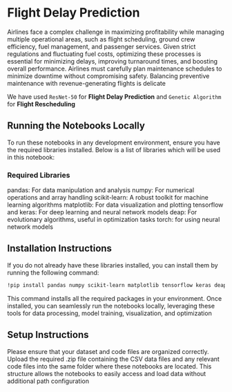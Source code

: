 # Flight Delay Prediction

Airlines face a complex challenge in maximizing profitability while managing multiple operational areas, such as flight scheduling, ground crew efficiency, fuel management, and passenger services. Given strict regulations and fluctuating fuel costs, optimizing these processes is essential for minimizing delays, improving turnaround times, and boosting overall performance. Airlines must carefully plan maintenance schedules to minimize downtime without compromising safety. Balancing preventive maintenance with revenue-generating flights is delicate

We have used `ResNet-50` for **Flight Delay Prediction** and `Genetic Algorithm` for **Flight Rescheduling**

## Running the Notebooks Locally

To run these notebooks in any development environment, ensure you have the required libraries installed. Below is a list of libraries which will be used in this notebook:

### Required Libraries

pandas: For data manipulation and analysis
numpy: For numerical operations and array handling
scikit-learn: A robust toolkit for machine learning algorithms
matplotlib: For data visualization and plotting
tensorflow and keras: For deep learning and neural network models
deap: For evolutionary algorithms, useful in optimization tasks
torch: for using neural network models

## Installation Instructions

If you do not already have these libraries installed, you can install them by running the following command:

```sh
!pip install pandas numpy scikit-learn matplotlib tensorflow keras deap pytorch
```
This command installs all the required packages in your environment. Once installed, you can seamlessly run the notebooks locally, leveraging these tools for data processing, model training, visualization, and optimization

## Setup Instructions
Please ensure that your dataset and code files are organized correctly. Upload the required .zip file containing the CSV data files and any relevant code files into the same folder where these notebooks are located. This structure allows the notebooks to easily access and load data without additional path configuration
